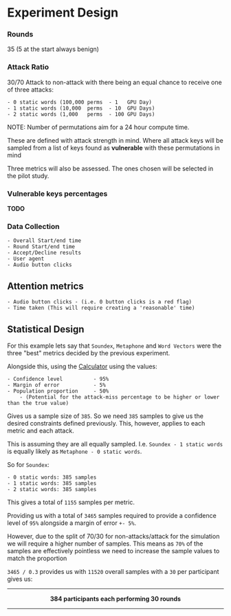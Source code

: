 # Experiment Design

### Rounds
35 (5 at the start always benign)

### Attack Ratio
30/70 Attack to non-attack with there being an equal chance to receive one of three attacks:

    - 0 static words (100,000 perms  - 1   GPU Day)
    - 1 static words (10,000  perms  - 10  GPU Days)
    - 2 static words (1,000   perms  - 100 GPU Days)

NOTE: Number of permutations aim for a 24 hour compute time.

These are defined with attack strength in mind. Where all attack keys will be sampled from a list of keys
found as **vulnerable** with these permutations in mind

Three metrics will also be assessed. The ones chosen will be selected in 
the pilot study.

### Vulnerable keys percentages

**TODO**

### Data Collection
    - Overall Start/end time
    - Round Start/end time
    - Accept/Decline results
    - User agent
    - Audio button clicks

## Attention metrics
    - Audio button clicks - (i.e. 0 button clicks is a red flag)
    - Time taken (This will require creating a 'reasonable' time)

## Statistical Design

For this example lets say that `Soundex`, `Metaphone` and `Word Vectors` were the three "best"
metrics decided by the previous experiment.

Alongside this, using the [Calculator](./https://www.calculator.net/sample-size-calculator.html) 
using the values: 

    - Confidence level          - 95%
    - Margin of error           - 5%
    - Population proportion     - 50% 
        - (Potential for the attack-miss percentage to be higher or lower than the true value)

Gives us a sample size of `385`. So we need `385` samples to give us the desired constraints defined 
previously. This, however, applies to each metric and each attack.

This is assuming they are all equally sampled. I.e. `Soundex - 1 static words` is equally likely as `Metaphone - 0 static words`. 

So for `Soundex`:

    - 0 static words: 385 samples
    - 1 static words: 385 samples
    - 2 static words: 385 samples

This gives a total of `1155` samples per metric. 

Providing us with a total of `3465` samples required to provide a confidence level of `95%` alongside a margin of
error `+- 5%`.

However, due to the split of 70/30 for non-attacks/attack for the simulation we will require a higher number of samples. 
This means as `70%` of the samples are effectively pointless we need to increase the sample values to match the proportion

`3465 / 0.3` provides us with `11520` overall samples with a `30` per participant gives us:

<hr/>
<p align="center">
    <b>384 participants each performing 30 rounds</b>
</p>
<hr/>
